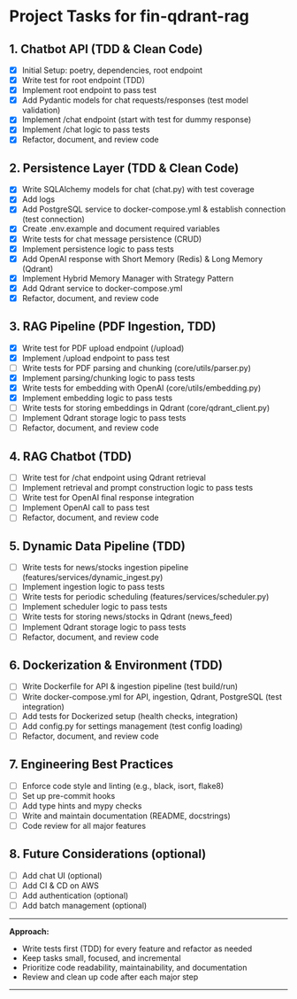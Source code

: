 # Project Tasks for fin-qdrant-rag

## 1. Chatbot API (TDD & Clean Code)
- [X] Initial Setup: poetry, dependencies, root endpoint
- [X] Write test for root endpoint (TDD)
- [X] Implement root endpoint to pass test
- [X] Add Pydantic models for chat requests/responses (test model validation)
- [X] Implement /chat endpoint (start with test for dummy response)
- [X] Implement /chat logic to pass tests
- [X] Refactor, document, and review code

## 2. Persistence Layer (TDD & Clean Code)
- [X] Write SQLAlchemy models for chat (chat.py) with test coverage
- [X] Add logs
- [X] Add PostgreSQL service to docker-compose.yml & establish connection (test connection)
- [X] Create .env.example and document required variables
- [X] Write tests for chat message persistence (CRUD)
- [X] Implement persistence logic to pass tests
- [X] Add OpenAI response with Short Memory (Redis) & Long Memory (Qdrant)
- [X] Implement Hybrid Memory Manager with Strategy Pattern
- [X] Add Qdrant service to docker-compose.yml
- [X] Refactor, document, and review code

## 3. RAG Pipeline (PDF Ingestion, TDD)
- [X] Write test for PDF upload endpoint (/upload)
- [X] Implement /upload endpoint to pass test
- [ ] Write tests for PDF parsing and chunking (core/utils/parser.py)
- [X] Implement parsing/chunking logic to pass tests
- [X] Write tests for embedding with OpenAI (core/utils/embedding.py)
- [X] Implement embedding logic to pass tests
- [ ] Write tests for storing embeddings in Qdrant (core/qdrant_client.py)
- [ ] Implement Qdrant storage logic to pass tests
- [ ] Refactor, document, and review code

## 4. RAG Chatbot (TDD)
- [ ] Write test for /chat endpoint using Qdrant retrieval
- [ ] Implement retrieval and prompt construction logic to pass tests
- [ ] Write test for OpenAI final response integration
- [ ] Implement OpenAI call to pass test
- [ ] Refactor, document, and review code

## 5. Dynamic Data Pipeline (TDD)
- [ ] Write tests for news/stocks ingestion pipeline (features/services/dynamic_ingest.py)
- [ ] Implement ingestion logic to pass tests
- [ ] Write tests for periodic scheduling (features/services/scheduler.py)
- [ ] Implement scheduler logic to pass tests
- [ ] Write tests for storing news/stocks in Qdrant (news_feed)
- [ ] Implement Qdrant storage logic to pass tests
- [ ] Refactor, document, and review code

## 6. Dockerization & Environment (TDD)
- [ ] Write Dockerfile for API & ingestion pipeline (test build/run)
- [ ] Write docker-compose.yml for API, ingestion, Qdrant, PostgreSQL (test integration)
- [ ] Add tests for Dockerized setup (health checks, integration)
- [ ] Add config.py for settings management (test config loading)
- [ ] Refactor, document, and review code

## 7. Engineering Best Practices
- [ ] Enforce code style and linting (e.g., black, isort, flake8)
- [ ] Set up pre-commit hooks
- [ ] Add type hints and mypy checks
- [ ] Write and maintain documentation (README, docstrings)
- [ ] Code review for all major features

## 8. Future Considerations (optional)
- [ ] Add chat UI (optional)
- [ ] Add CI & CD on AWS
- [ ] Add authentication (optional)
- [ ] Add batch management (optional)

---

**Approach:**
- Write tests first (TDD) for every feature and refactor as needed
- Keep tasks small, focused, and incremental
- Prioritize code readability, maintainability, and documentation
- Review and clean up code after each major step
---

